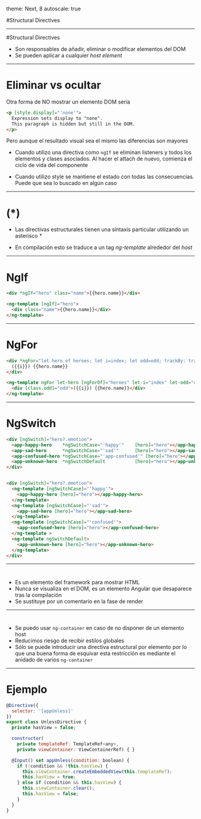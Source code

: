 theme: Next, 8
autoscale: true

#Structural Directives

---

#Structural Directives

- Son responsables de añadir, eliminar o modificar elementos del DOM
- Se pueden aplicar a cualquier *host element*

---

# Eliminar vs ocultar 

Otra forma de NO mostrar un elemento DOM sería

```html
<p [style.display]="'none'">
  Expression sets display to "none".
  This paragraph is hidden but still in the DOM.
</p>
```

Pero aunque el resultado visual sea el mismo las diferencias son mayores

- Cuando utilizo una directiva como `ngIf` se eliminan listeners y todos los elementos y clases asociados. Al hacer el attach de nuevo, comienza el ciclo de vida del componente

- Cuando utilizo style se mantiene el estado con todas las consecuencias. Puede que sea lo buscado en algún caso

---

# (*)

- Las directivas estructurales tienen una sintaxis particular utilizando un asterisco _*_ 

- En compilación esto se traduce a un tag *ng-template* alrededor del *host*

---

# NgIf

```html
<div *ngIf="hero" class="name">{{hero.name}}</div>

<ng-template [ngIf]="hero">
  <div class="name">{{hero.name}}</div>
</ng-template>
```

---

# NgFor

```html
<div *ngFor="let hero of heroes; let i=index; let odd=odd; trackBy: trackById" [class.odd]="odd">
  ({{i}}) {{hero.name}}
</div>

<ng-template ngFor let-hero [ngForOf]="heroes" let-i="index" let-odd="odd" [ngForTrackBy]="trackById">
  <div [class.odd]="odd">({{i}}) {{hero.name}}</div>
</ng-template>
```

---

# NgSwitch

```html
<div [ngSwitch]="hero?.emotion">
  <app-happy-hero    *ngSwitchCase="'happy'"    [hero]="hero"></app-happy-hero>
  <app-sad-hero      *ngSwitchCase="'sad'"      [hero]="hero"></app-sad-hero>
  <app-confused-hero *ngSwitchCase="'app-confused'" [hero]="hero"></app-confused-hero>
  <app-unknown-hero  *ngSwitchDefault           [hero]="hero"></app-unknown-hero>
</div>


<div [ngSwitch]="hero?.emotion">
  <ng-template [ngSwitchCase]="'happy'">
    <app-happy-hero [hero]="hero"></app-happy-hero>
  </ng-template>
  <ng-template [ngSwitchCase]="'sad'">
    <app-sad-hero [hero]="hero"></app-sad-hero>
  </ng-template>
  <ng-template [ngSwitchCase]="'confused'">
    <app-confused-hero [hero]="hero"></app-confused-hero>
  </ng-template >
  <ng-template ngSwitchDefault>
    <app-unknown-hero [hero]="hero"></app-unknown-hero>
  </ng-template>
</div>
```

---

# <ng-template />

- Es un elemento del framework para mostrar HTML
- Nunca se visualiza en el DOM, es un elemento Angular que desaparece tras la compilación
- Se sustituye por un comentario en la fase de render

---

# <ng-container />

- Se puedo usar `ng-container` en caso de no disponer de un elemento host
- Reducimos riesgo de recibir estilos globales
- Sólo se puede introducir una directiva estructural por elemento por lo que una buena forma de esquivar esta restricción es mediante el anidado de varios `ng-container`

---

# Ejemplo

```javascript
@Directive({ 
  selector: '[appUnless]'
})
export class UnlessDirective {
  private hasView = false;

  constructor(
    private templateRef: TemplateRef<any>,
    private viewContainer: ViewContainerRef) { }

  @Input() set appUnless(condition: boolean) {
    if (!condition && !this.hasView) {
      this.viewContainer.createEmbeddedView(this.templateRef);
      this.hasView = true;
    } else if (condition && this.hasView) {
      this.viewContainer.clear();
      this.hasView = false;
    }
  }
}
```

